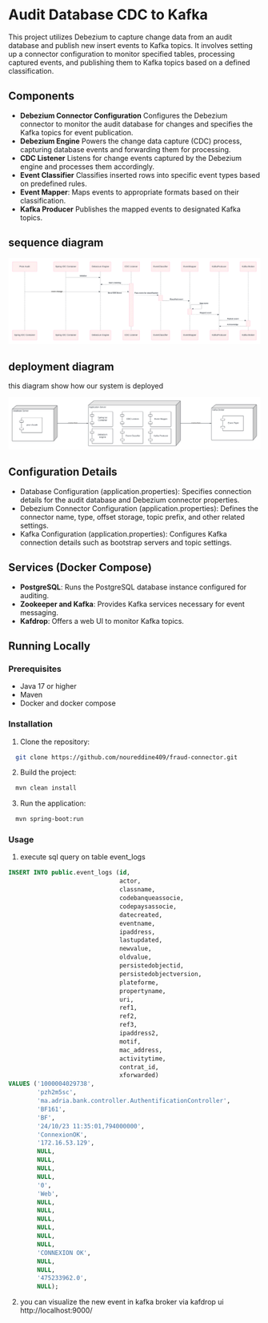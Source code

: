 # Audit Database CDC to Kafka

This project utilizes Debezium to capture change data from an audit database and publish new insert events to Kafka
topics. It involves setting up a connector configuration to monitor specified tables, processing captured events, and
publishing them to Kafka topics based on a defined classification.

## Components

- **Debezium Connector Configuration**
  Configures the Debezium connector to monitor the audit database for changes and specifies the Kafka topics for event
  publication.
- **Debezium Engine**
  Powers the change data capture (CDC) process, capturing database events and forwarding them for processing.
- **CDC Listener**
  Listens for change events captured by the Debezium engine and processes them accordingly.
- **Event Classifier**
  Classifies inserted rows into specific event types based on predefined rules.
- **Event Mapper**:
  Maps events to appropriate formats based on their classification.
- **Kafka Producer**
  Publishes the mapped events to designated Kafka topics.

## sequence diagram

![sequence diagram](./diagrams/sequence-diagram.png)

## deployment diagram

this diagram show how our system is deployed

![deployment diagram](./diagrams/deploiement-diagram.png)

## Configuration Details

- Database Configuration (application.properties):
  Specifies connection details for the audit database and Debezium connector properties.
- Debezium Connector Configuration (application.properties):
  Defines the connector name, type, offset storage, topic prefix, and other related settings.
- Kafka Configuration (application.properties):
  Configures Kafka connection details such as bootstrap servers and topic settings.

## Services (Docker Compose)

- **PostgreSQL**: Runs the PostgreSQL database instance configured for auditing.
- **Zookeeper and Kafka**: Provides Kafka services necessary for event messaging.
- **Kafdrop**: Offers a web UI to monitor Kafka topics.

## Running Locally

### Prerequisites

- Java 17 or higher
- Maven
- Docker and docker compose

### Installation

1. Clone the repository:

```bash
  git clone https://github.com/noureddine409/fraud-connector.git
```

2. Build the project:

```bash
  mvn clean install
```

3. Run the application:

```bash
  mvn spring-boot:run
```

### Usage

1. execute sql query on table event_logs

```sql
INSERT INTO public.event_logs (id,
                               actor,
                               classname,
                               codebanqueassocie,
                               codepaysassocie,
                               datecreated,
                               eventname,
                               ipaddress,
                               lastupdated,
                               newvalue,
                               oldvalue,
                               persistedobjectid,
                               persistedobjectversion,
                               plateforme,
                               propertyname,
                               uri,
                               ref1,
                               ref2,
                               ref3,
                               ipaddress2,
                               motif,
                               mac_address,
                               activitytime,
                               contrat_id,
                               xforwarded)
VALUES ('1000004029738',
        'pzh2m5sc',
        'ma.adria.bank.controller.AuthentificationController',
        'BF161',
        'BF',
        '24/10/23 11:35:01,794000000',
        'ConnexionOK',
        '172.16.53.129',
        NULL,
        NULL,
        NULL,
        NULL,
        '0',
        'Web',
        NULL,
        NULL,
        NULL,
        NULL,
        NULL,
        NULL,
        'CONNEXION OK',
        NULL,
        NULL,
        '475233962.0',
        NULL);
```

2. you can visualize the new event in kafka broker via kafdrop ui http://localhost:9000/
